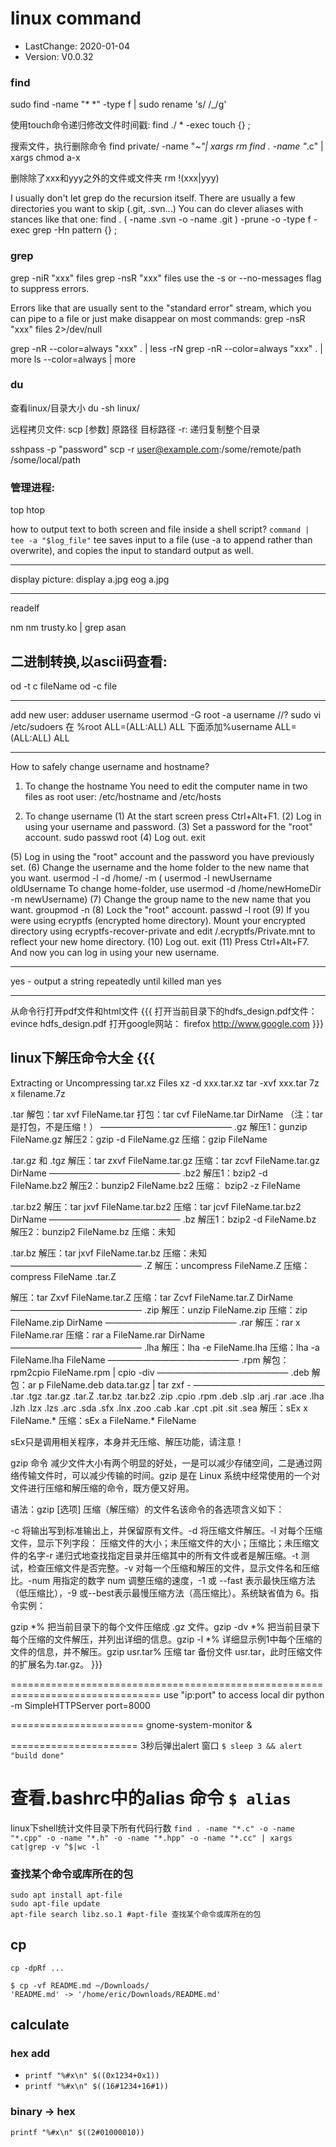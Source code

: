 # linux command
- LastChange: 2020-01-04
-    Version: V0.0.32

### find
sudo find -name "* *" -type f | sudo rename 's/ /_/g'

使用touch命令递归修改文件时间戳:
find ./ * -exec touch {} \;

搜索文件，执行删除命令
find private/ -name "*~"| xargs rm
find . -name "*.c" | xargs chmod a-x

删除除了xxx和yyy之外的文件或文件夹
rm !(xxx|yyy)

I usually don't let grep do the recursion itself. There are usually a few
directories you want to skip (.git, .svn...)
You can do clever aliases with stances like that one:
find . \( -name .svn -o -name .git \) -prune -o -type f -exec grep -Hn pattern {} \;

### grep
grep -niR "xxx" files
grep -nsR "xxx" files
use the -s or --no-messages flag to suppress errors.

Errors like that are usually sent to the "standard error" stream, which you can
pipe to a file or just make disappear on most commands:
grep -nsR "xxx" files 2>/dev/null

grep -nR --color=always "xxx" . | less -rN
grep -nR --color=always "xxx" . | more
ls --color=always | more

### du
查看linux/目录大小
du -sh linux/

远程拷贝文件:
scp [参数] 原路径 目标路径
	-r: 递归复制整个目录

sshpass -p "password" scp -r user@example.com:/some/remote/path /some/local/path

### 管理进程:
top
htop


how to output text to both screen and file inside a shell script?
`command | tee -a "$log_file"`
tee saves input to a file (use -a to append rather than overwrite), and copies
the input to standard output as well.

------------------------------------------------------------
display picture:
display a.jpg
eog a.jpg

------------------------------------------------------------
readelf

nm
nm trusty.ko | grep asan

## 二进制转换,以ascii码查看:
od -t c fileName 
od -c file

------------------------------------------------------------
add new user:
adduser username
usermod -G root -a username //?
sudo vi /etc/sudoers
在 %root ALL=(ALL:ALL) ALL 下面添加%username ALL=(ALL:ALL) ALL

-------------------------------------------
How to safely change username and hostname?
1. To change the hostname
You need to edit the computer name in two files as root user:
/etc/hostname 
and
/etc/hosts


2. To change username
(1) At the start screen press Ctrl+Alt+F1.
(2) Log in using your username and password.
(3) Set a password for the "root" account.
	sudo passwd root
(4) Log out.
	exit

(5) Log in using the "root" account and the password you have previously set.
(6) Change the username and the home folder to the new name that you want.
	usermod -l <newname> -d /home/<newname> -m <oldname>
	( usermod -l newUsername oldUsername
	To change home-folder, use
	usermod -d /home/newHomeDir -m newUsername)
(7) Change the group name to the new name that you want.
	groupmod -n <newgroup> <oldgroup>
(8) Lock the "root" account.
	passwd -l root
(9) If you were using ecryptfs (encrypted home directory). Mount your encrypted
	directory using ecryptfs-recover-private and edit
	<mountpoint>/.ecryptfs/Private.mnt to reflect your new home directory.
(10) Log out.
	exit
(11) Press Ctrl+Alt+F7.
And now you can log in using your new username.

------------------------------------------------------------
yes - output a string repeatedly until killed
man yes

------------------------------------------------------------
从命令行打开pdf文件和html文件 {{{
	打开当前目录下的hdfs_design.pdf文件：
		evince hdfs_design.pdf
	打开google网站：
		firefox http://www.google.com
}}}

## linux下解压命令大全 {{{

Extracting or Uncompressing tar.xz Files 
xz -d xxx.tar.xz
tar -xvf xxx.tar
7z x filename.7z

.tar 
解包：tar xvf FileName.tar
打包：tar cvf FileName.tar DirName
（注：tar是打包，不是压缩！）
———————————————
.gz
解压1：gunzip FileName.gz
解压2：gzip -d FileName.gz
压缩：gzip FileName

.tar.gz 和 .tgz
解压：tar zxvf FileName.tar.gz
压缩：tar zcvf FileName.tar.gz DirName
———————————————
.bz2
解压1：bzip2 -d FileName.bz2
解压2：bunzip2 FileName.bz2
压缩： bzip2 -z FileName

.tar.bz2
解压：tar jxvf FileName.tar.bz2
压缩：tar jcvf FileName.tar.bz2 DirName
———————————————
.bz
解压1：bzip2 -d FileName.bz
解压2：bunzip2 FileName.bz
压缩：未知

.tar.bz
解压：tar jxvf FileName.tar.bz
压缩：未知
———————————————
.Z
解压：uncompress FileName.Z
压缩：compress FileName
.tar.Z

解压：tar Zxvf FileName.tar.Z
压缩：tar Zcvf FileName.tar.Z DirName
———————————————
.zip
解压：unzip FileName.zip
压缩：zip FileName.zip DirName
———————————————
.rar
解压：rar x FileName.rar
压缩：rar a FileName.rar DirName
———————————————
.lha
解压：lha -e FileName.lha
压缩：lha -a FileName.lha FileName
———————————————
.rpm
解包：rpm2cpio FileName.rpm | cpio -div
———————————————
.deb
解包：ar p FileName.deb data.tar.gz | tar zxf -
———————————————
.tar .tgz .tar.gz .tar.Z .tar.bz .tar.bz2 .zip .cpio .rpm .deb .slp .arj .rar
.ace .lha .lzh .lzx .lzs .arc .sda .sfx .lnx .zoo .cab .kar .cpt .pit .sit .sea
解压：sEx x FileName.*
压缩：sEx a FileName.* FileName

sEx只是调用相关程序，本身并无压缩、解压功能，请注意！

gzip 命令 
减少文件大小有两个明显的好处，一是可以减少存储空间，二是通过网络传输文件时，可以减少传输的时间。gzip
是在 Linux 系统中经常使用的一个对文件进行压缩和解压缩的命令，既方便又好用。

语法：gzip [选项] 压缩（解压缩）的文件名该命令的各选项含义如下：

-c 将输出写到标准输出上，并保留原有文件。-d 将压缩文件解压。-l
对每个压缩文件，显示下列字段：
压缩文件的大小；未压缩文件的大小；压缩比；未压缩文件的名字-r
递归式地查找指定目录并压缩其中的所有文件或者是解压缩。-t
测试，检查压缩文件是否完整。-v
对每一个压缩和解压的文件，显示文件名和压缩比。-num 用指定的数字 num
调整压缩的速度，-1 或 --fast 表示最快压缩方法（低压缩比），-9
或--best表示最慢压缩方法（高压缩比）。系统缺省值为 6。指令实例：

gzip *% 把当前目录下的每个文件压缩成 .gz 文件。gzip -dv *%
把当前目录下每个压缩的文件解压，并列出详细的信息。gzip -l *%
详细显示例1中每个压缩的文件的信息，并不解压。gzip usr.tar% 压缩 tar 备份文件
usr.tar，此时压缩文件的扩展名为.tar.gz。
}}}

================================================================================
use "ip:port" to access local dir
python -m SimpleHTTPServer
port=8000

=======================
gnome-system-monitor &

======================
3秒后弹出alert 窗口
`$ sleep 3 && alert "build done"`

查看.bashrc中的alias 命令
`$ alias`
=====================
linux下shell统计文件目录下所有代码行数
`find . -name "*.c" -o -name "*.cpp" -o -name "*.h" -o -name "*.hpp" -o -name "*.cc" | xargs cat|grep -v ^$|wc -l`

### 查找某个命令或库所在的包
```
sudo apt install apt-file
sudo apt-file update
apt-file search libz.so.1 #apt-file 查找某个命令或库所在的包
```
## cp
`cp -dpRf ... `

```
$ cp -vf README.md ~/Downloads/
'README.md' -> '/home/eric/Downloads/README.md'
```
## calculate
### hex add
- `printf "%#x\n" $((0x1234+0x1))`
- `printf "%#x\n" $((16#1234+16#1))`
### binary -> hex
`printf "%#x\n" $((2#01000010))`
